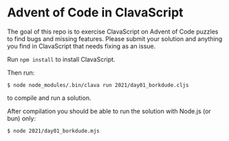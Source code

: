 # Advent of Code in ClavaScript

The goal of this repo is to exercise ClavaScript on Advent of Code puzzles to
find bugs and missing features. Please submit your solution and anything you
find in ClavaScript that needs fixing as an issue.

Run `npm install` to install ClavaScript.

Then run:

```
$ node node_modules/.bin/clava run 2021/day01_borkdude.cljs
```

to compile and run a solution.

After compilation you should be able to run the solution with Node.js (or bun) only:


```
$ node 2021/day01_borkdude.mjs
```

